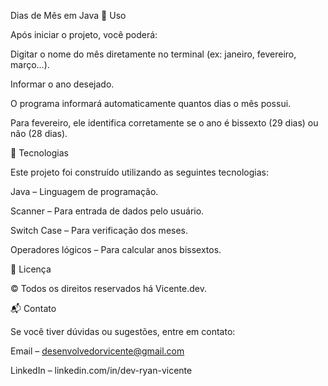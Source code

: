 Dias de Mês em Java 📌 Uso

Após iniciar o projeto, você poderá:

Digitar o nome do mês diretamente no terminal (ex: janeiro, fevereiro, março...).

Informar o ano desejado.

O programa informará automaticamente quantos dias o mês possui.

Para fevereiro, ele identifica corretamente se o ano é bissexto (29 dias) ou não (28 dias).

🚀 Tecnologias

Este projeto foi construído utilizando as seguintes tecnologias:

Java – Linguagem de programação.

Scanner – Para entrada de dados pelo usuário.

Switch Case – Para verificação dos meses.

Operadores lógicos – Para calcular anos bissextos.

📜 Licença

© Todos os direitos reservados há Vicente.dev.

📬 Contato

Se você tiver dúvidas ou sugestões, entre em contato:

Email – desenvolvedorvicente@gmail.com

LinkedIn – linkedin.com/in/dev-ryan-vicente
